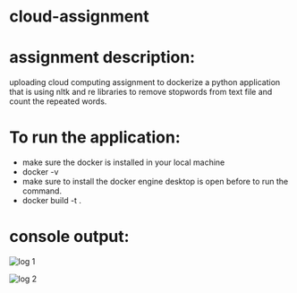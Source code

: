 # cloud-assignment
# assignment description:
uploading cloud computing assignment to dockerize a python application that is using nltk and re libraries to remove stopwords from text file and count the repeated words.
# To run the application:
- make sure the docker is installed in your local machine
- docker -v 
- make sure to install the docker engine desktop is open before to run the command.
- docker build -t <name-your-image> .
# console output:
![log 1](https://github.com/ahmedG3far44/cloud-assignment/assets/96004565/07873516-cd04-4d3a-8a97-f2d7fda02eab)

![log 2](https://github.com/ahmedG3far44/cloud-assignment/assets/96004565/be38131d-12ee-4762-9110-351c7ca68c94)
